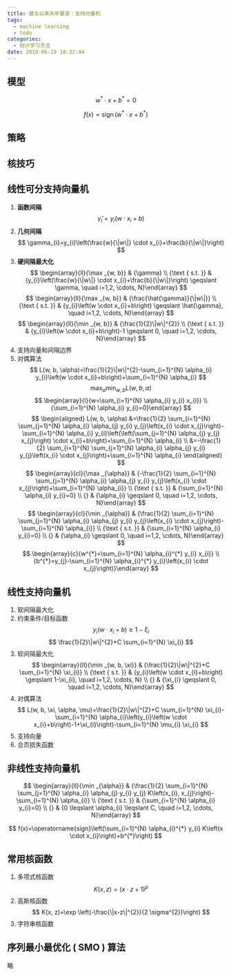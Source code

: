 ```yaml
---
title: 建炎以来系年要录：支持向量机
tags:
  - machine learning
  - todo
categories:
  - 统计学习方法
date: 2019-06-19 18:32:44
---
```


## 模型

$$
w^{*} \cdot x+b^{*}=0
$$

$$
f(x)=\operatorname{sign}\left(w^{*} \cdot x+b^{*}\right)
$$

## 策略

## 核技巧

## 线性可分支持向量机

1. **函数间隔**
$$
\hat{\gamma}_{i}=y_{i}\left(w \cdot x_{i}+b\right)
$$
2. **几何间隔**
$$
\gamma_{i}=y_{i}\left(\frac{w}{\|w\|} \cdot x_{i}+\frac{b}{\|w\|}\right)
$$
3. **硬间隔最大化**
$$
\begin{array}{ll}{\max _{w, b}} & {\gamma} \\ {\text { s.t.  }} & {y_{i}\left(\frac{w}{\|w\|} \cdot x_{i}+\frac{b}{\|w\|}\right) \geqslant \gamma, \quad i=1,2, \cdots, N}\end{array}
$$
$$
\begin{array}{ll}{\max _{w, b}} & {\frac{\hat{\gamma}}{\|w\|}} \\ {\text { s.t.  }} & {y_{i}\left(w \cdot x_{i}+b\right) \geqslant \hat{\gamma}, \quad i=1,2, \cdots, N}\end{array}
$$
$$
\begin{array}{ll}{\min _{w, b}} & {\frac{1}{2}\|w\|^{2}} \\ {\text { s.t.  }} & {y_{i}\left(w \cdot x_{i}+b\right)-1 \geqslant 0, \quad i=1,2, \cdots, N}\end{array}
$$
5. 支持向量和间隔边界
6. 对偶算法
$$
L(w, b, \alpha)=\frac{1}{2}\|w\|^{2}-\sum_{i=1}^{N} \alpha_{i} y_{i}\left(w \cdot x_{i}+b\right)+\sum_{i=1}^{N} \alpha_{i}
$$
$$
\max _{\alpha} \min _{w, b} L(w, b, \alpha)
$$
$$
\begin{array}{l}{w=\sum_{i=1}^{N} \alpha_{i} y_{i} x_{i}} \\ {\sum_{i=1}^{N} \alpha_{i} y_{i}=0}\end{array}
$$
$$
\begin{aligned} L(w, b, \alpha) &=\frac{1}{2} \sum_{i=1}^{N} \sum_{j=1}^{N} \alpha_{i} \alpha_{j} y_{i} y_{j}\left(x_{i} \cdot x_{j}\right)-\sum_{i=1}^{N} \alpha_{i} y_{i}\left(\left(\sum_{j=1}^{N} \alpha_{j} y_{j} x_{j}\right) \cdot x_{i}+b\right)+\sum_{i=1}^{N} \alpha_{i} \\ &=-\frac{1}{2} \sum_{i=1}^{N} \sum_{j=1}^{N} \alpha_{i} \alpha_{j} y_{i} y_{j}\left(x_{i} \cdot x_{j}\right)+\sum_{i=1}^{N} \alpha_{i} \end{aligned}
$$
$$
\begin{array}{cl}{\max _{\alpha}} & {-\frac{1}{2} \sum_{i=1}^{N} \sum_{j=1}^{N} \alpha_{i} \alpha_{j} y_{i} y_{j}\left(x_{i} \cdot x_{j}\right)+\sum_{i=1}^{N} \alpha_{i}} \\ {\text { s.t.  }} & {\sum_{i=1}^{N} \alpha_{i} y_{i}=0} \\ {} & {\alpha_{i} \geqslant 0, \quad i=1,2, \cdots, N}\end{array}
$$
$$
\begin{array}{cl}{\min _{\alpha}} & {\frac{1}{2} \sum_{i=1}^{N} \sum_{j=1}^{N} \alpha_{i} \alpha_{j} y_{i} y_{j}\left(x_{i} \cdot x_{j}\right)-\sum_{i=1}^{N} \alpha_{i}} \\ {\text { s.t.  }} & {\sum_{i=1}^{N} \alpha_{i} y_{i}=0} \\ {} & {\alpha_{i} \geqslant 0, \quad i=1,2, \cdots, N}\end{array}
$$
$$
\begin{array}{c}{w^{*}=\sum_{i=1}^{N} \alpha_{i}^{*} y_{i} x_{i}} \\ {b^{*}=y_{j}-\sum_{i=1}^{N} \alpha_{i}^{*} y_{i}\left(x_{i} \cdot x_{j}\right)}\end{array}
$$

## 线性支持向量机
1. 软间隔最大化
2. 约束条件/目标函数
$$
y_{i}\left(w \cdot x_{i}+b\right) \geqslant 1-\xi_{i}
$$
$$
\frac{1}{2}\|w\|^{2}+C \sum_{i=1}^{N} \xi_{i}
$$
3. 软间隔最大化
$$
\begin{array}{ll}{\min _{w, b, \xi}} & {\frac{1}{2}\|w\|^{2}+C \sum_{i=1}^{N} \xi_{i}} \\ {\text { s.t.  }} & {y_{i}\left(w \cdot x_{i}+b\right) \geqslant 1-\xi_{i}, \quad i=1,2, \cdots, N} \\ {} & {\xi_{i} \geqslant 0, \quad i=1,2, \cdots, N}\end{array}
$$
4. 对偶算法
$$
L(w, b, \xi, \alpha, \mu)=\frac{1}{2}\|w\|^{2}+C \sum_{i=1}^{N} \xi_{i}-\sum_{i=1}^{N} \alpha_{i}\left(y_{i}\left(w \cdot x_{i}+b\right)-1+\xi_{i}\right)-\sum_{i=1}^{N} \mu_{i} \xi_{i}
$$
5. 支持向量
6. 合页损失函数

## 非线性支持向量机
$$
\begin{array}{ll}{\min _{\alpha}} & {\frac{1}{2} \sum_{i=1}^{N} \sum_{j=1}^{N} \alpha_{i} \alpha_{j} y_{i} y_{j} K\left(x_{i}, x_{j}\right)-\sum_{i=1}^{N} \alpha_{i}} \\ {\text { s.t.  }} & {\sum_{i=1}^{N} \alpha_{i} y_{i}=0} \\ {} & {0 \leqslant \alpha_{i} \leqslant C, \quad i=1,2, \cdots, N}\end{array}
$$

$$
f(x)=\operatorname{sign}\left(\sum_{i=1}^{N} \alpha_{i}^{*} y_{i} K\left(x \cdot x_{i}\right)+b^{*}\right)
$$

## 常用核函数

1. 多项式核函数
$$
K(x, z)=(x \cdot z+1)^{p}
$$
2. 高斯核函数
$$
K(x, z)=\exp \left(-\frac{\|x-z\|^{2}}{2 \sigma^{2}}\right)
$$
3. 字符串核函数


## 序列最小最优化 ( SMO  ) 算法
略
